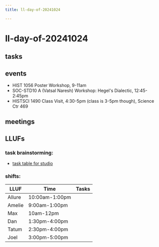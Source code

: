 ```yaml
---
title: ll-day-of-20241024

---
```


# ll-day-of-20241024
## tasks

## events
* HIST 1056 Poster Workshop, 9-11am
* SOC-STD10 A (Vatsal Naresh) Workshop: Hegel's Dialectic, 12:45-2:45pm
* HISTSCI 1490 Class Visit, 4:30-5pm (class is 3-5pm though), Science Ctr 469


## meetings

## LLUFs
### task brainstorming:
* [task table for studio](https://airtable.com/appN3NB28TdhG2S7x/tblHsMq7e2MwOiqsd/viwAYqLBckEODBII1?blocks=hide)

### shifts:

| LLUF    | Time           | Tasks            |
| --------|----------------|------------------|
| Allure  | 10:00am-1:00pm |                  |
| Amelie  | 9:00am-1:00pm |                  |
| Max | 10am-12pm | |
| Dan     | 1:30pm-4:00pm  |                  |
| Tatum   | 2:30pm-4:00pm  |                  |
| Joel    | 3:00pm-5:00pm  |                  |
